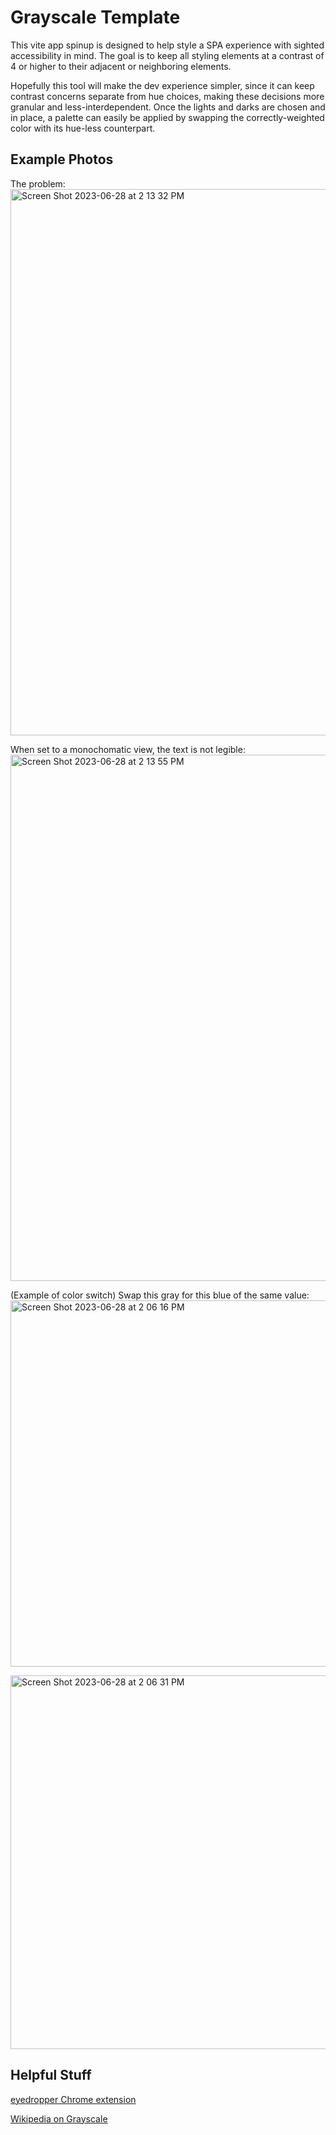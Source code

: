 # Grayscale Template

This vite app spinup is designed to help style a SPA experience with sighted accessibility in mind. The goal is to keep all styling elements at a contrast of 4 or higher to their adjacent or neighboring elements.

Hopefully this tool will make the dev experience simpler, since it can keep contrast concerns separate from hue choices, making these decisions more granular and less-interdependent. Once the lights and darks are chosen and in place, a palette can easily be applied by swapping the correctly-weighted color with its hue-less counterpart.

## Example Photos

The problem:
<img width="874" alt="Screen Shot 2023-06-28 at 2 13 32 PM" src="https://github.com/ElBrewster/grayscale-template/assets/113723085/3b934f17-ddf8-4f29-8a5b-f6a4fc701b66">

When set to a monochomatic view, the text is not legible:
<img width="842" alt="Screen Shot 2023-06-28 at 2 13 55 PM" src="https://github.com/ElBrewster/grayscale-template/assets/113723085/b0f7d5bf-b7b3-4938-aeb8-b5c5fe478937">

(Example of color switch)
Swap this gray for this blue of the same value:
<img width="586" alt="Screen Shot 2023-06-28 at 2 06 16 PM" src="https://github.com/ElBrewster/grayscale-template/assets/113723085/37eeb82d-38a0-4caa-91ee-0b473d13389b">

<img width="598" alt="Screen Shot 2023-06-28 at 2 06 31 PM" src="https://github.com/ElBrewster/grayscale-template/assets/113723085/33af0c38-4791-4fe7-9f18-27890c64a8aa">


## Helpful Stuff

[eyedropper Chrome extension](https://mybrowseraddon.com/color-picker.html)

[Wikipedia on Grayscale](https://en.wikipedia.org/wiki/Grayscale)
